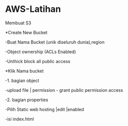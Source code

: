 # AWS-Latihan
Membuat S3

*Create New Bucket

-Buat Nama Bucket (unik diseluruh dunia),region

-Object ownership (ACLs Enabled)

-Unthick block all public access

*Klik Nama bucket

-1. bagian object

-upload file | permission - grant public permission access

-2. bagian properties

-Pilih  Static web hosting |edit |enabled

-isi index.html


